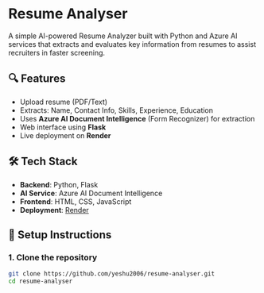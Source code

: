 # Resume Analyser

A simple AI-powered Resume Analyzer built with Python and Azure AI services that extracts and evaluates key information from resumes to assist recruiters in faster screening.

## 🔍 Features

- Upload resume (PDF/Text)
- Extracts: Name, Contact Info, Skills, Experience, Education
- Uses **Azure AI Document Intelligence** (Form Recognizer) for extraction
- Web interface using **Flask**
- Live deployment on **Render**

## 🛠️ Tech Stack

- **Backend**: Python, Flask
- **AI Service**: Azure AI Document Intelligence
- **Frontend**: HTML, CSS, JavaScript
- **Deployment**: [Render](https://render.com/)

## 🚀 Setup Instructions

### 1. Clone the repository

```bash
git clone https://github.com/yeshu2006/resume-analyser.git
cd resume-analyser

